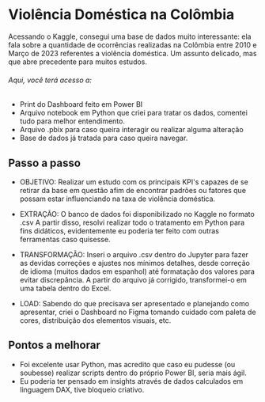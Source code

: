 # Violência Doméstica na Colômbia

Acessando o Kaggle, consegui uma base de dados muito interessante: ela fala sobre a quantidade de ocorrências realizadas na Colômbia entre 2010 e Março de 2023 referentes a violência doméstica. Um assunto delicado, mas que abre precedente para muitos estudos.

###### Aqui, você terá acesso a:
- Print do Dashboard feito em Power BI
- Arquivo notebook em Python que criei para tratar os dados, comentei tudo para melhor entendimento.
- Arquivo .pbix para caso queira interagir ou realizar alguma alteração
- Base de dados já tratada para caso queira navegar.

## Passo a passo
- OBJETIVO: Realizar um estudo com os principais KPI's capazes de se retirar da base em questão afim de encontrar padrões ou fatores que possam estar influenciando na taxa de violência doméstica.

- EXTRAÇÃO: O banco de dados foi disponibilizado no Kaggle no formato .csv
A partir disso, resolvi realizar todo o tratamento em Python para fins didáticos, evidentemente eu poderia ter feito com outras ferramentas caso quisesse.
- TRANSFORMAÇÃO: Inseri o arquivo .csv dentro do Jupyter para fazer as devidas correções e ajustes nos mínimos detalhes, desde correção de idioma (muitos dados em espanhol) até formatação dos valores para evitar discrepância.
A partir do arquivo já corrigido, transformei-o em uma tabela dentro do Excel.
- LOAD: Sabendo do que precisava ser apresentado e planejando como apresentar, criei o Dashboard no Figma tomando cuidado com paleta de cores, distribuição dos elementos visuais, etc.

## Pontos a melhorar 
- Foi excelente usar Python, mas acredito que caso eu pudesse (ou soubesse) realizar scripts dentro do próprio Power BI, seria mais ágil.
- Eu poderia ter pensado em insights através de dados calculados em linguagem DAX, tive bloqueio criativo.
